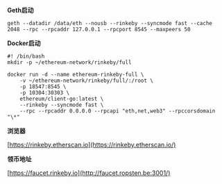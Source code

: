 **Geth启动**

```
geth --datadir /data/eth --nousb --rinkeby --syncmode fast --cache 2048 --rpc --rpcaddr 127.0.0.1 --rpcport 8545 --maxpeers 50
```

**Docker启动**

```
#! /bin/bash
mkdir -p ~/ethereum-network/rinkeby/full

docker run -d --name ethereum-rinkeby-full \
    -v ~/ethereum-network/rinkeby/full/:/root \
    -p 18547:8545 \
    -p 10304:30303 \
    ethereum/client-go:latest \
    --rinkeby --syncmode fast \
    --rpc --rpcaddr 0.0.0.0 --rpcapi "eth,net,web3" --rpccorsdomain "\*"

```

**浏览器**

[https://rinkeby.etherscan.io](https://rinkeby.etherscan.io/)

**领币地址**

[https://faucet.rinkeby.io](http://faucet.ropsten.be:3001/)

